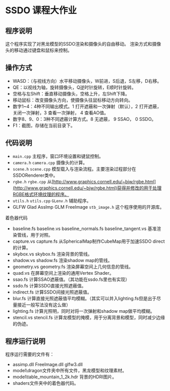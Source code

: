 # SSDO 课程大作业

## 程序说明

这个程序实现了对黑龙模型的SSDO渲染和摄像头的自由移动。
渲染方式和摄像头的移动通过键盘和鼠标来控制。

## 操作方式

+ WASD：（与视线方向）水平移动摄像头，W前进，S后退，S左移，D右移。
+ QE：以视线为轴，旋转摄像头，Q逆时针旋转，E顺时针旋转。
+ 空格与左Shift：垂直移动摄像头，空格上升，左Shift下降。
+ 移动鼠标：改变摄像头方向，使摄像头往鼠标移动方向转向。
+ 数字1~4：4种不同输出模式。1 打开遮蔽和一次弹射（默认），2 打开遮蔽，关闭一次弹射，3 查看一次弹射， 4 查看AO值。
+ 数字8、9、0：3种不同遮蔽计算方式。8 无遮蔽， 9 SSAO， 0 SSDO。
+ F1：截图，存储在当前目录下。

## 代码说明

+ `main.cpp` 主程序，窗口环境设置和键鼠控制。
+ `camera.h` `camera.cpp` 摄像头的计算。
+ `scene.h` `scene.cpp` 模型载入与渲染流程。主要渲染过程部分在SSDORenderer类中。
+ `rgbe.h` `rgbe.cpp` 从[http://www.graphics.cornell.edu/~bjw/rgbe.html](http://www.graphics.cornell.edu/~bjw/rgbe.html)获得并修改的用于处理RGBE格式环境纹理的程序。
+ `utils.h` `utils.cpp` `GLenv.h` 辅助程序。
+ GLFW Glad AssImp GLM FreeImage `stb_image.h` 这个程序使用的开源库。

着色器代码

+ baseline.fs baseline.vs baseline_normals.fs baseline_tangent.vs 基准渲染管线，用于对照。
+ capture.vs capture.fs 从SphericalMap制作CubeMap用于加速SSDO direct的计算。
+ skybox.vs skybox.fs 渲染背景的管线。
+ shadow.vs shadow.fs 渲染shadow map的管线。
+ geometry.vs geometry.fs 渲染屏幕空间上几何信息的管线。
+ quad.vs 在屏幕空间上渲染的通用Vertex Shader。
+ ssao.fs 计算SSAO遮蔽值。（其功能在ssdo.fs里也有实现）
+ ssdo.fs 计算SSDO直接光照遮蔽值。
+ indirect.fs 计算SSDO间接光照遮蔽值。
+ blur.fs 计算直接光照遮蔽值平均模糊。（其实可以并入lighting.fs但是出于尽量接近一般写法没有这么做）
+ lighting.fs 计算光照明，同时对将一次弹射和shadow map做平均模糊。
+ stencil.vs stencil.fs 计算龙模型的掩模，用于分离背景和模型，同时减少边缘的伪迹。

## 程序运行说明

程序运行需要的文件有：

+ assimp.dll FreeImage.dll glfw3.dll
+ model\dragon文件夹中所有文件，黑龙模型和纹理素材。
+ model\table_mountain_1_2k.hdr 背景的HDRI图片。
+ shaders文件夹中的着色器代码。
